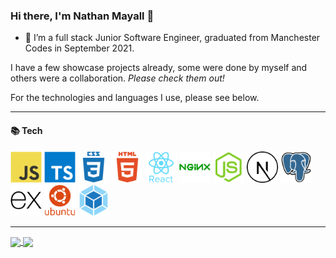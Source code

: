 ### Hi there, I'm Nathan Mayall 👋

- 🔭 I’m a full stack Junior Software Engineer, graduated from Manchester Codes in September 2021.

I have a few showcase projects already, some were done by myself and others were a collaboration. *Please check them out!* 

For the technologies and languages I use, please see below.

---

#### 📚 Tech

<img src="https://github.com/devicons/devicon/blob/master/icons/javascript/javascript-original.svg" alt="JS Logo" height="50" width="50" /> <img src="https://github.com/devicons/devicon/blob/master/icons/typescript/typescript-original.svg" alt="TS Logo" height="50" width="50" /> 
<img src="https://github.com/devicons/devicon/blob/master/icons/css3/css3-plain-wordmark.svg" alt="CSS Logo" height="50" width="50" /> 
<img src="https://github.com/devicons/devicon/blob/master/icons/html5/html5-plain-wordmark.svg" alt="HTML Logo" height="50" width="50" /> 
<img src="https://github.com/devicons/devicon/blob/master/icons/react/react-original-wordmark.svg" alt="React Logo" height="50" width="50" /> 
<img src="https://github.com/devicons/devicon/blob/master/icons/nginx/nginx-original.svg" alt="nGinx Logo" height="50" width="50" /> 
<img src="https://github.com/devicons/devicon/blob/master/icons/nodejs/nodejs-original.svg" alt="NodeJS Logo" height="50" width="50" /> 
<img src="https://github.com/devicons/devicon/blob/master/icons/nextjs/nextjs-line.svg" alt="NextJS Logo" height="50" width="50" /> 
<img src="https://github.com/devicons/devicon/blob/master/icons/postgresql/postgresql-original.svg" alt="Postgres Logo" height="50" width="50" /> 
<img src="https://github.com/devicons/devicon/blob/master/icons/express/express-original.svg" alt="Express Logo" height="50" width="50" />
<img src="https://github.com/devicons/devicon/blob/master/icons/ubuntu/ubuntu-plain-wordmark.svg" alt="Ubuntu Logo" height="50" width="50" />
<img src="https://github.com/devicons/devicon/blob/master/icons/webpack/webpack-original.svg" alt="WebPack Logo" height="50" width="50" />

---

<a href="https://nathanmayall.com"> 
<img align="center" src="https://github-readme-stats.vercel.app/api?username=nathanmayall&show_icons=true&theme=tokyonight&hide=stars&count_private=true" />
</a>
<a href="https://nathanmayall.com"> 
  <img align="center" src="https://github-readme-stats.vercel.app/api/top-langs/?username=nathanmayall&layout=compact&theme=tokyonight" />
</a>
